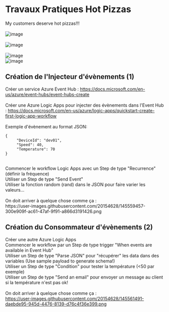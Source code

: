 # Travaux Pratiques Hot Pizzas
My customers deserve hot pizzas!!!  
<br />
![image](https://user-images.githubusercontent.com/20154628/145547104-43a2d9b7-1754-409b-8bbf-2060ee0f127e.png)  
<br />
![image](https://user-images.githubusercontent.com/20154628/145550769-ad5c56e9-bbc5-459f-9ed4-d00260ec4125.png)  
<br />
![image](https://user-images.githubusercontent.com/20154628/145551450-e5af6b3d-9412-407b-827c-3129783dbded.png)
<br />
![image](https://user-images.githubusercontent.com/20154628/145551474-327f4179-658d-4638-aac8-5b24d1415b0f.png)
<br />
  
## Création de l'Injecteur d'évènements (1)

Créer un service Azure Event Hub : https://docs.microsoft.com/en-us/azure/event-hubs/event-hubs-create  
<br />
Créer une Azure Logic Apps pour injecter des évènements dans l'Event Hub : https://docs.microsoft.com/en-us/azure/logic-apps/quickstart-create-first-logic-app-workflow  
<br />
Exemple d'évènement au format JSON:  
```
{  
     "DeviceId": "dev01",  
     "Speed": 40,  
     "Temperature": 70  
}
```
<br />
Commencer le workflow Logic Apps avec un Step de type "Recurrence" (définir la fréquence)
<br />
Utiliser un Step de type "Send Event"
<br />
Utiliser la fonction random (rand) dans le JSON pour faire varier les valeurs...
<br /><br />
On doit arriver à quelque chose comme ça :
<br />
https://user-images.githubusercontent.com/20154628/145559457-300e909f-ac61-47af-9f91-a866d3191426.png 
<br />

## Création du Consommateur d'évènements (2)

Créer une autre Azure Logic Apps
<br />
Commencer le workflow par un Step de type trigger "When events are available in Event Hub"
<br />
Utiliser un Step de type "Parse JSON" pour "récupérer" les data dans des variables (Use sample payload to generate schema!)
<br />
Utiliser un Step de type "Condition" pour tester la température (<50 par exemple)
<br />
Utiliser un Step de type "Send an email" pour envoyer un message au client si la température n'est pas ok!
<br /><br />
On doit arriver à quelque chose comme ça :
<br />
https://user-images.githubusercontent.com/20154628/145561491-daebde95-945d-4476-8139-d76c4f36e399.png
<br />


